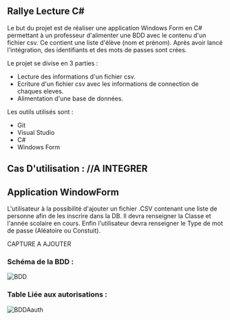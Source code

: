 ## Rallye Lecture C#

Le but du projet est de réaliser une application Windows Form en C# permettant à un professeur d'alimenter une BDD avec le contenu d'un fichier csv. Ce contient une liste d'élève (nom et prénom). Après avoir lancé l'intégration, des identifiants et des mots de passes sont crées.

Le projet se divise en 3 parties :

* Lecture des informations d'un fichier csv.
* Ecriture d'un fichier csv avec les informations de connection de chaques eleves.
* Alimentation d'une base de données.

Les outils utilisés sont :

* Git
* Visual Studio
* C#
* Windows Form

## Cas D'utilisation : //A INTEGRER

## Application WindowForm

L'utilisateur à la possibilité d'ajouter un fichier .CSV contenant une liste de personne afin de les inscrire dans la DB.
Il devra renseigner la Classe  et l'année scolaire en cours.
Enfin l'utilisateur devra renseigner le Type de mot de passe (Aléatoire ou Constuit).


CAPTURE A AJOUTER 


### Schéma de la BDD : 

![BDD](https://image.noelshack.com/fichiers/2020/49/1/1606767722-schemadbrallyelecture.png)

### Table Liée aux autorisations : 

![BDDAauth](https://image.noelshack.com/fichiers/2020/49/1/1606767722-schemadbrallyelecture.png)
